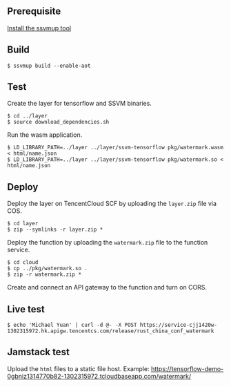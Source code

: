 ## Prerequisite

[Install the ssvmup tool](https://www.secondstate.io/articles/ssvmup/)

## Build

```
$ ssvmup build --enable-aot
```

## Test

Create the layer for tensorflow and SSVM binaries.

```
$ cd ../layer
$ source download_dependencies.sh
```

Run the wasm application.

```
$ LD_LIBRARY_PATH=../layer ../layer/ssvm-tensorflow pkg/watermark.wasm < html/name.json
$ LD_LIBRARY_PATH=../layer ../layer/ssvm-tensorflow pkg/watermark.so < html/name.json
```

## Deploy

Deploy the layer on TencentCloud SCF by uploading the `layer.zip` file via COS.

```
$ cd layer
$ zip --symlinks -r layer.zip *
```

Deploy the function by uploading the `watermark.zip` file to the function service.

```
$ cd cloud
$ cp ../pkg/watermark.so .
$ zip -r watermark.zip *
```

Create and connect an API gateway to the function and turn on CORS.

## Live test

```
$ echo 'Michael Yuan' | curl -d @- -X POST https://service-cjj1420w-1302315972.hk.apigw.tencentcs.com/release/rust_china_conf_watermark
```

## Jamstack test

Upload the `html` files to a static file host. Example: https://tensorflow-demo-0gbniz1314770b82-1302315972.tcloudbaseapp.com/watermark/


